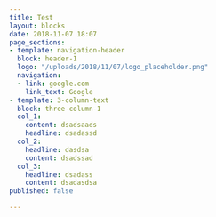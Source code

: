 ```yaml
---
title: Test
layout: blocks
date: 2018-11-07 18:07
page_sections:
- template: navigation-header
  block: header-1
  logo: "/uploads/2018/11/07/logo_placeholder.png"
  navigation:
  - link: google.com
    link_text: Google
- template: 3-column-text
  block: three-column-1
  col_1:
    content: dsadsaads
    headline: dsadassd
  col_2:
    headline: dasdsa
    content: dsadssad
  col_3:
    headline: dsadass
    content: dsadasdsa
published: false

---
```

